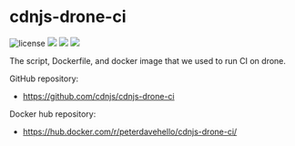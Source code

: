cdnjs-drone-ci
==============

![license](https://img.shields.io/badge/license-GPLv3.0-brightgreen.svg?style=flat) ![](https://img.shields.io/docker/pulls/peterdavehello/cdnjs-drone-ci.svg) ![](https://images.microbadger.com/badges/image/peterdavehello/cdnjs-drone-ci.svg) ![](https://images.microbadger.com/badges/version/peterdavehello/cdnjs-drone-ci.svg)

The script, Dockerfile, and docker image that we used to run CI on drone.

GitHub repository:
- https://github.com/cdnjs/cdnjs-drone-ci

Docker hub repository:
- https://hub.docker.com/r/peterdavehello/cdnjs-drone-ci/
